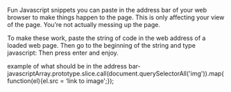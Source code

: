 Fun Javascript snippets you can paste in the address bar of your web browser to make things happen to the page. This is only affecting your view of the page. You’re not actually messing up the page.

To make these work, paste the string of code in the web address of a loaded web page. Then go to the beginning of the string and type javascript:  Then press enter and enjoy.

example of what should be in the address bar- 
javascriptArray.prototype.slice.call(document.querySelectorAll('img')).map(function(el){el.src = ‘link to image';});
